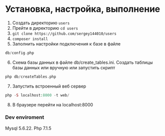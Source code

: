 # Установка, настройка, выполнение

1. Создать директорию `users`
2. Прейти в директорию `cd users`
3. `git clone https://github.com/sergey144010/users`
4. `composer install`
5. Заполнить настройки подключения к базе в файле
```php
db/config.php
```
6. Схема базы данных в файле db/create_tables.ini.
Создать таблицы базы данных или вручную или запустить скрипт
```php
php db/createTables.php
```
7. Запустить встроенный веб сервер
```php
php -S localhost:8000 -t web/
```

8. В браузере перейти на localhost:8000

### Dev enviroment

Mysql 5.6.22. Php 7.1.5

